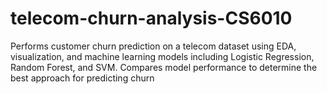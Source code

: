 # telecom-churn-analysis-CS6010
Performs customer churn prediction on a telecom dataset using EDA, visualization, and machine learning models including Logistic Regression, Random Forest, and SVM. Compares model performance to determine the best approach for predicting churn
